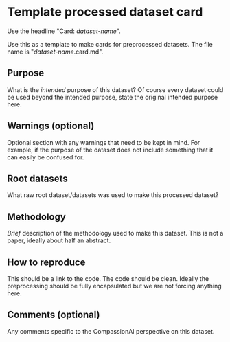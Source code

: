 # Template processed dataset card

Use the headline "Card: _dataset-name_".

Use this as a template to make cards for preprocessed datasets. The file name is "_dataset-name_.card.md".

## Purpose

What is the _intended_ purpose of this dataset? Of course every dataset could be used beyond the intended purpose, state the original intended purpose here.

## Warnings (optional)

Optional section with any warnings that need to be kept in mind. For example, if the purpose of the dataset does not include something that it can easily be confused for.

## Root datasets

What raw root dataset/datasets was used to make this processed dataset?

## Methodology

_Brief_ description of the methodology used to make this dataset. This is not a paper, ideally about half an abstract.

## How to reproduce

This should be a link to the code. The code should be clean. Ideally the preprocessing should be fully encapsulated but we are not forcing anything here.

## Comments (optional)

Any comments specific to the CompassionAI perspective on this dataset.
